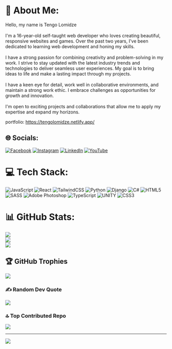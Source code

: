 # 💫 About Me:
Hello, my name is Tengo Lomidze<br><br>I'm a 16-year-old self-taught web developer who loves creating beautiful, responsive websites and games. Over the past two years, I've been dedicated to learning web development and honing my skills.<br><br>I have a strong passion for combining creativity and problem-solving in my work. I strive to stay updated with the latest industry trends and technologies to deliver seamless user experiences. My goal is to bring ideas to life and make a lasting impact through my projects.<br><br>I have a keen eye for detail, work well in collaborative environments, and maintain a strong work ethic. I embrace challenges as opportunities for growth and innovation.<br><br>I'm open to exciting projects and collaborations that allow me to apply my expertise and expand my horizons.

portfolio: https://tengolomidze.netlify.app/

## 🌐 Socials:
[![Facebook](https://img.shields.io/badge/Facebook-%231877F2.svg?logo=Facebook&logoColor=white)](https://facebook.com/tengo.lomidze.98) [![Instagram](https://img.shields.io/badge/Instagram-%23E4405F.svg?logo=Instagram&logoColor=white)](https://instagram.com/lomidze_tengo_) [![LinkedIn](https://img.shields.io/badge/LinkedIn-%230077B5.svg?logo=linkedin&logoColor=white)](https://linkedin.com/in/tengo-lomidze-261195232) [![YouTube](https://img.shields.io/badge/YouTube-%23FF0000.svg?logo=YouTube&logoColor=white)](https://youtube.com/@tengolomidze)  

# 💻 Tech Stack:
![JavaScript](https://img.shields.io/badge/javascript-%23323330.svg?style=for-the-badge&logo=javascript&logoColor=%23F7DF1E) ![React](https://img.shields.io/badge/react-%2320232a.svg?style=for-the-badge&logo=react&logoColor=%2361DAFB) ![TailwindCSS](https://img.shields.io/badge/tailwindcss-%2338B2AC.svg?style=for-the-badge&logo=tailwind-css&logoColor=white) ![Python](https://img.shields.io/badge/python-3670A0?style=for-the-badge&logo=python&logoColor=ffdd54) ![Django](https://img.shields.io/badge/django-%23092E20.svg?style=for-the-badge&logo=django&logoColor=white) ![C#](https://img.shields.io/badge/c%23-%23239120.svg?style=for-the-badge&logo=c-sharp&logoColor=white) ![HTML5](https://img.shields.io/badge/html5-%23E34F26.svg?style=for-the-badge&logo=html5&logoColor=white) ![SASS](https://img.shields.io/badge/SASS-hotpink.svg?style=for-the-badge&logo=SASS&logoColor=white) ![Adobe Photoshop](https://img.shields.io/badge/adobephotoshop-%2331A8FF.svg?style=for-the-badge&logo=adobephotoshop&logoColor=white) ![TypeScript](https://img.shields.io/badge/typescript-%23007ACC.svg?style=for-the-badge&logo=typescript&logoColor=white) ![UNITY](https://img.shields.io/badge/Unity-%2320232a.svg?style=for-the-badge&logo=unity&logoColor=white) ![CSS3](https://img.shields.io/badge/css3-%231572B6.svg?style=for-the-badge&logo=css3&logoColor=white)
# 📊 GitHub Stats:
![](https://github-readme-stats.vercel.app/api?username=tengolomidze&theme=merko&hide_border=false&include_all_commits=false&count_private=false)<br/>
![](https://github-readme-streak-stats.herokuapp.com/?user=tengolomidze&theme=merko&hide_border=false)<br/>
![](https://github-readme-stats.vercel.app/api/top-langs/?username=tengolomidze&theme=merko&hide_border=false&include_all_commits=false&count_private=false&layout=compact)

## 🏆 GitHub Trophies
![](https://github-profile-trophy.vercel.app/?username=tengolomidze&theme=radical&no-frame=false&no-bg=true&margin-w=4)

### ✍️ Random Dev Quote
![](https://quotes-github-readme.vercel.app/api?type=horizontal&theme=merko)

### 🔝 Top Contributed Repo
![](https://github-contributor-stats.vercel.app/api?username=tengolomidze&limit=5&theme=radical&combine_all_yearly_contributions=true)

---
[![](https://visitcount.itsvg.in/api?id=tengolomidze&icon=2&color=3)](https://visitcount.itsvg.in)

<!-- Proudly created with GPRM ( https://gprm.itsvg.in ) -->

